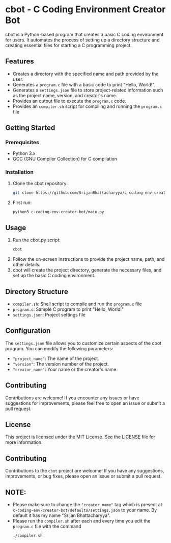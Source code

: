 # cbot - C Coding Environment Creator Bot

cbot is a Python-based program that creates a basic C coding environment for users. It automates the process of setting up a directory structure and creating essential files for starting a C programming project.

## Features

- Creates a directory with the specified name and path provided by the user.
- Generates a `program.c` file with a basic code to print "Hello, World!".
- Generates a `settings.json` file to store project-related information such as the project name, version, and creator's name.
- Provides an output file to execute the `program.c` code.
- Provides an `compiler.sh` script for compiling and running the `program.c` file

## Getting Started
### Prerequisites

- Python 3.x
- GCC (GNU Compiler Collection) for C compilation

### Installation

1. Clone the cbot repository:
    ```bash
    git clone https://github.com/SrijanBhattacharyya/c-coding-env-creator-bot.git
2. First run:
    ```bash
    python3 c-coding-env-creator-bot/main.py
## Usage
1. Run the cbot.py script:
    ```bash
    cbot
2. Follow the on-screen instructions to provide the project name, path, and other details.
3. cbot will create the project directory, generate the necessary files, and set up the basic C coding environment.

## Directory Structure
- `compiler.sh`: Shell script to compile and run the `program.c` file
- `program.c`: Sample C program to print "Hello, World!"
- `settings.json`: Project settings file

## Configuration
The `settings.json` file allows you to customize certain aspects of the cbot program. You can modify the following parameters:

- `"project_name"`: The name of the project.
- `"version"`: The version number of the project.
- `"creator_name"`: Your name or the creator's name.

## Contributing
Contributions are welcome! If you encounter any issues or have suggestions for improvements, please feel free to open an issue or submit a pull request.

## License
This project is licensed under the MIT License. See the [LICENSE](LICENSE) file for more information.

## Contributing
Contributions to the `cbot` project are welcome! If you have any suggestions, improvements, or bug fixes, please open an issue or submit a pull request.

## NOTE:
- Please make sure to change the `"creator_name"` tag which is present at `c-coding-env-creator-bot/defaults/settings.json` to your name. By default it has my name "Srijan Bhattacharyya".
- Please run the `compiler.sh` after each and every time you edit the `program.c` file with the command
    ```bash
    ./compiler.sh
